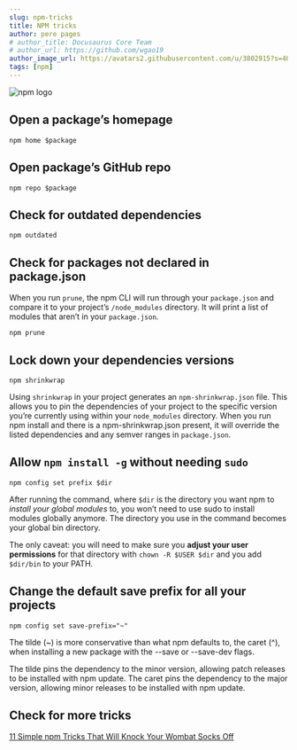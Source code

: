 ```yaml
---
slug: npm-tricks
title: NPM tricks
author: pere pages
# author_title: Docusaurus Core Team
# author_url: https://github.com/wgao19
author_image_url: https://avatars2.githubusercontent.com/u/3802915?s=400&v=4
tags: [npm]
---
```


![npm logo](https://upload.wikimedia.org/wikipedia/commons/d/db/Npm-logo.svg)

## Open a package’s homepage

```
npm home $package
```

## Open package’s GitHub repo

```
npm repo $package
```

## Check for outdated dependencies

```
npm outdated
```

## Check for packages not declared in package.json

When you run `prune`, the npm CLI will run through your `package.json` and compare it to your project’s `/node_modules` directory. It will print a list of modules that aren’t in your `package.json`.

```
npm prune
```

## Lock down your dependencies versions

```
npm shrinkwrap
```

Using `shrinkwrap` in your project generates an `npm-shrinkwrap.json` file. This allows you to pin the dependencies of your project to the specific version you’re currently using within your `node_modules` directory. When you run npm install and there is a npm-shrinkwrap.json present, it will override the listed dependencies and any semver ranges in `package.json`.

## Allow `npm install -g` without needing `sudo`

```
npm config set prefix $dir
```

After running the command, where `$dir` is the directory you want npm to _install your global modules_ to, you won’t need to use sudo to install modules globally anymore. The directory you use in the command becomes your global bin directory.

The only caveat: you will need to make sure you **adjust your user permissions** for that directory with `chown -R $USER $dir` and you add `$dir/bin` to your PATH.

## Change the default save prefix for all your projects

```
npm config set save-prefix="~"
```

The tilde (~) is more conservative than what npm defaults to, the caret (^), when installing a new package with the --save or --save-dev flags.

The tilde pins the dependency to the minor version, allowing patch releases to be installed with npm update. The caret pins the dependency to the major version, allowing minor releases to be installed with npm update.

## Check for more tricks

[11 Simple npm Tricks That Will Knock Your Wombat Socks Off](https://nodesource.com/blog/eleven-npm-tricks-that-will-knock-your-wombat-socks-off/)
